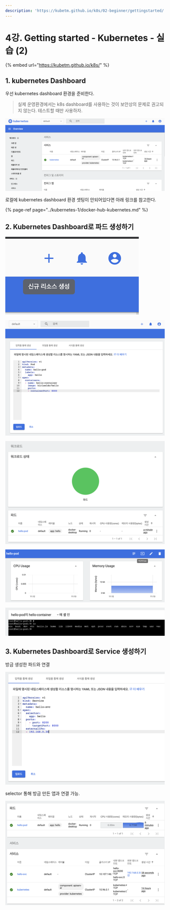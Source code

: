 ```yaml
---
description: 'https://kubetm.github.io/k8s/02-beginner/gettingstarted/'
---
```


# 4강. Getting started - Kubernetes - 실습 \(2\)

{% embed url="https://kubetm.github.io/k8s/" %}

## 1. kubernetes Dashboard

우선 kubernetes dashboard 환경을 준비한다. 

> 실제 운영환경에서는 k8s dashboard를 사용하는 것이 보안상의 문제로 권고되지 않는다. 테스트할 때만 사용하자.

![](../.gitbook/assets/2021-08-15-11.06.39.png)

로컬에 kubernetes dashboard 환경 셋팅이 안되어있다면 아래 링크를 참고한다.

{% page-ref page="../kubernetes-1/docker-hub-kubernetes.md" %}

## 2. Kubernetes Dashboard로 파드 생성하기

![+ &#xBC84;&#xD2BC; \(&#xC2E0;&#xADDC; &#xB9AC;&#xC18C;&#xC2A4; &#xC0DD;&#xC131;\) &#xD074;&#xB9AD;](../.gitbook/assets/2021-08-15-11.14.08.png)

![&#xC0DD;&#xC131;&#xD560; Pod&#xC758; &#xC815;&#xBCF4; &#xAE30;&#xC785;](../.gitbook/assets/image%20%281%29.png)

![Pod &#xC0DD;&#xC131; &#xD6C4; &#xC815;&#xC0C1; &#xAE30;&#xB3D9; &#xC2DC; &#xC0C1;&#xD0DC;](../.gitbook/assets/image.png)

![Pod &#xB0B4; &#xCEE8;&#xD14C;&#xC774;&#xB108;&#xC5D0; &#xC811;&#xADFC;&#xD558;&#xAE30;](../.gitbook/assets/2021-08-15-11.15.19.png)

![](../.gitbook/assets/2021-08-15-11.15.35.png)

## 3. Kubernetes Dashboard로 Service 생성하기

방금 생성한 파드와 연결

![](../.gitbook/assets/2021-08-15-11.17.23.png)

selector 통해 방금 만든 앱과 연결 가능.

![](../.gitbook/assets/2021-08-15-11.18.25.png)

